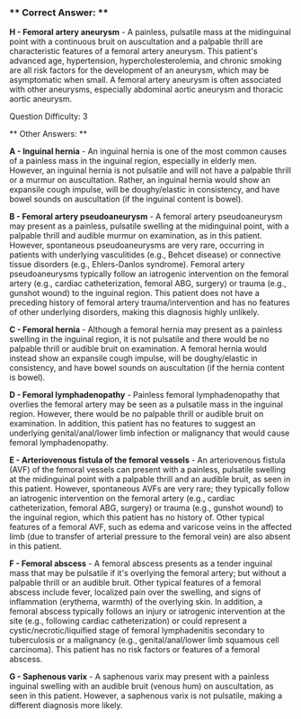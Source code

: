 ### ** Correct Answer: **

**H - Femoral artery aneurysm** - A painless, pulsatile mass at the midinguinal point with a continuous bruit on auscultation and a palpable thrill are characteristic features of a femoral artery aneurysm. This patient's advanced age, hypertension, hypercholesterolemia, and chronic smoking are all risk factors for the development of an aneurysm, which may be asymptomatic when small. A femoral artery aneurysm is often associated with other aneurysms, especially abdominal aortic aneurysm and thoracic aortic aneurysm.

Question Difficulty: 3

** Other Answers: **

**A - Inguinal hernia** - An inguinal hernia is one of the most common causes of a painless mass in the inguinal region, especially in elderly men. However, an inguinal hernia is not pulsatile and will not have a palpable thrill or a murmur on auscultation. Rather, an inguinal hernia would show an expansile cough impulse, will be doughy/elastic in consistency, and have bowel sounds on auscultation (if the inguinal content is bowel).

**B - Femoral artery pseudoaneurysm** - A femoral artery pseudoaneurysm may present as a painless, pulsatile swelling at the midinguinal point, with a palpable thrill and audible murmur on examination, as in this patient. However, spontaneous pseudoaneurysms are very rare, occurring in patients with underlying vasculitides (e.g., Behcet disease) or connective tissue disorders (e.g., Ehlers-Danlos syndrome). Femoral artery pseudoaneurysms typically follow an iatrogenic intervention on the femoral artery (e.g., cardiac catheterization, femoral ABG, surgery) or trauma (e.g., gunshot wound) to the inguinal region. This patient does not have a preceding history of femoral artery trauma/intervention and has no features of other underlying disorders, making this diagnosis highly unlikely.

**C - Femoral hernia** - Although a femoral hernia may present as a painless swelling in the inguinal region, it is not pulsatile and there would be no palpable thrill or audible bruit on examination. A femoral hernia would instead show an expansile cough impulse, will be doughy/elastic in consistency, and have bowel sounds on auscultation (if the hernia content is bowel).

**D - Femoral lymphadenopathy** - Painless femoral lymphadenopathy that overlies the femoral artery may be seen as a pulsatile mass in the inguinal region. However, there would be no palpable thrill or audible bruit on examination. In addition, this patient has no features to suggest an underlying genital/anal/lower limb infection or malignancy that would cause femoral lymphadenopathy.

**E - Arteriovenous fistula of the femoral vessels** - An arteriovenous fistula (AVF) of the femoral vessels can present with a painless, pulsatile swelling at the midinguinal point with a palpable thrill and an audible bruit, as seen in this patient. However, spontaneous AVFs are very rare; they typically follow an iatrogenic intervention on the femoral artery (e.g., cardiac catheterization, femoral ABG, surgery) or trauma (e.g., gunshot wound) to the inguinal region, which this patient has no history of. Other typical features of a femoral AVF, such as edema and varicose veins in the affected limb (due to transfer of arterial pressure to the femoral vein) are also absent in this patient.

**F - Femoral abscess** - A femoral abscess presents as a tender inguinal mass that may be pulsatile if it's overlying the femoral artery; but without a palpable thrill or an audible bruit. Other typical features of a femoral abscess include fever, localized pain over the swelling, and signs of inflammation (erythema, warmth) of the overlying skin. In addition, a femoral abscess typically follows an injury or iatrogenic intervention at the site (e.g., following cardiac catheterization) or could represent a cystic/necrotic/liquified stage of femoral lymphadenitis secondary to tuberculosis or a malignancy (e.g., genital/anal/lower limb squamous cell carcinoma). This patient has no risk factors or features of a femoral abscess.

**G - Saphenous varix** - A saphenous varix may present with a painless inguinal swelling with an audible bruit (venous hum) on auscultation, as seen in this patient. However, a saphenous varix is not pulsatile, making a different diagnosis more likely.

